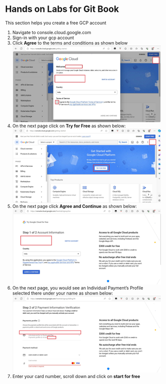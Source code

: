 # Hands on Labs for Git Book
This section helps you create a free GCP account 
1. Navigate to console.cloud.google.com
2. Sign-in with your gcp account
3. Click **Agree** to the terms and conditions as shown below
![Agree](./account-creation-1.jpg)
4. On the next page click on **Try for Free** as shown below:
![Agree](./account-creation-2.jpg)
5. On the next page click **Agree and Continue** as shown below:
![Agree](./account-creation-3.jpg)
6. On the next page, you would see an Individual Payment’s Profile selected there under your name as shown below:
![Agree](./account-creation-4.jpg)
7. Enter your card number, scroll down and click on **start for free**